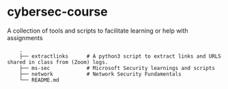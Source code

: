 # cybersec-course
A collection of tools and scripts to facilitate learning or help with assignments

        .
        ├── extractlinks      # A python3 script to extract links and URLS shared in class from (Zoom) logs.
        ├── ms-sec            # Microsoft Security learnings and scripts
        ├── network           # Network Security Fundamentals
        └── README.md
